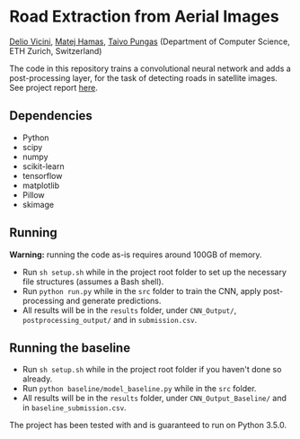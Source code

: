 # Road Extraction from Aerial Images
[Delio Vicini](https://github.com/dvicini), [Matej Hamas](https://github.com/mato93), [Taivo Pungas](https://github.com/taivop) (Department of Computer Science, ETH Zurich, Switzerland)

The code in this repository trains a convolutional neural network and adds a post-processing layer, for the task of detecting roads in satellite images. See project report [here](docs/report/main.pdf).

## Dependencies
* Python
 * scipy
 * numpy
 * scikit-learn
 * tensorflow
 * matplotlib
 * Pillow
 * skimage

## Running
**Warning:** running the code as-is requires around 100GB of memory.

* Run `sh setup.sh` while in the project root folder to set up the necessary file structures (assumes a Bash shell).
* Run `python run.py` while in the `src` folder to train the CNN, apply post-processing and generate predictions.
* All results will be in the `results` folder, under `CNN_Output/`, `postprocessing_output/` and in `submission.csv`.

## Running the baseline
* Run `sh setup.sh` while in the project root folder if you haven't done so already.
* Run `python baseline/model_baseline.py` while in the `src` folder.
* All results will be in the `results` folder, under `CNN_Output_Baseline/` and in `baseline_submission.csv`.

The project has been tested with and is guaranteed to run on Python 3.5.0.
